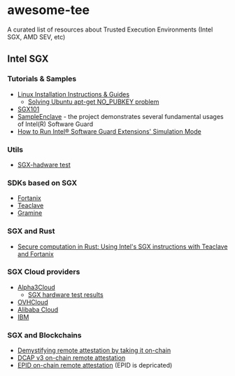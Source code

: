 # awesome-tee
A curated list of resources about Trusted Execution Environments (Intel SGX, AMD SEV, etc)

## Intel SGX
### Tutorials & Samples
- [Linux Installation Instructions & Guides](https://download.01.org/intel-sgx/latest/linux-latest/docs)
   - [Solving Ubuntu apt-get NO_PUBKEY problem](https://github.com/akalmykov/awesome-tee/blob/main/intel-sgx-apt-repo-ubuntu.md)
- [SGX101](https://sgx101.gitbook.io/sgx101/)
- [SampleEnclave](https://github.com/intel/linux-sgx/tree/master/SampleCode/SampleEnclave) - the project demonstrates several fundamental usages of Intel(R) Software Guard
- [How to Run Intel® Software Guard Extensions' Simulation Mode](https://www.intel.com/content/www/us/en/developer/articles/training/usage-of-simulation-mode-in-sgx-enhanced-application.html)

### Utils
- [SGX-hadware test](https://github.com/ayeks/SGX-hardware)

### SDKs based on SGX
- [Fortanix](https://www.fortanix.com/intel-sgx)
- [Teaclave](https://teaclave.apache.org/)
- [Gramine](https://gramineproject.io/)

### SGX and Rust
- [Secure computation in Rust: Using Intel's SGX instructions with Teaclave and Fortanix](https://blog.lambdaclass.com/secure-computation-in-rust-using-intels-sgx-instructions-with-teaclave-and-fortanix/)

### SGX Cloud providers
- [Alpha3Cloud](https://alpha3cloud.com/public-cloud/compute/intel-sgx/)
   - [SGX hardware test results](https://github.com/akalmykov/awesome-tee/blob/main/sgx-hardware-Alpha3Cloud.md)
- [OVHCloud](https://www.ovhcloud.com/en/bare-metal/uc-confidential-computing/)
- [Alibaba Cloud](https://www.alibabacloud.com/help/en/ecs/user-guide/build-an-sgx-encrypted-computing-environment)
- [IBM](https://cloud.ibm.com/docs/bare-metal?topic=bare-metal-bm-server-provision-sgx)
 
### SGX and Blockchains
- [Demystifying remote attestation by taking it on-chain](https://collective.flashbots.net/t/demystifying-remote-attestation-by-taking-it-on-chain/2629)
- [DCAP v3 on-chain remote attestation](https://github.com/automata-network/automata-dcap-v3-attestation)
- [EPID on-chain remote attestation](https://github.com/PufferFinance/rave/) (EPID is depricated)



